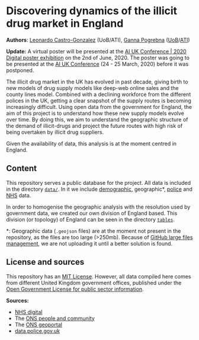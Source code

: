# Discovering dynamics of the illicit drug market in England

**Authors**: [Leonardo Castro-Gonzalez](https://leonardocastro.github.io/about/) (UoB/ATI), [Ganna Pogrebna](http://www.gannapogrebna.com/) ([UoB](https://www.birmingham.ac.uk/staff/profiles/business/pogrebna-ganna.aspx)/[ATI](https://www.turing.ac.uk/people/researchers/ganna-pogrebna))

**Update:** A virtual poster will be presented at the [AI UK Conference | 2020 Digital poster exhibition](https://www.turing.ac.uk/events/ai-uk-2020-digital-poster-exhibition) on the 2nd of June, 2020. The poster was going to be presented at the [AI UK Conference](https://www.turing.ac.uk/ai-uk) (24 - 25 March, 2020) before it was postponed.

The illicit drug market in the UK has evolved in past decade, giving birth to new models of drug supply models like deep-web online sales and the county lines model. Combined with a declining workforce from the different polices in the UK, getting a clear snapshot of the supply routes is becoming increasingly difficult. Using open data from the government for England, the aim of this project is to understand how these new supply models evolve over time. By doing this, we aim to understand the geographic structure of the demand of illicit-drugs and project the future routes with high risk of being overtaken by illicit drug suppliers.

Given the availability of data, this analysis is at the moment centred in England.

## Content

This repository serves a public database for the project. All data is included in the directory [`data/`](https://github.com/LeonardoCastro/BritishDrugDynamics/blob/master/data). In it we include [demographic](https://github.com/LeonardoCastro/BritishDrugDynamics/blob/master/data/demographic), geographic*, [police](https://github.com/LeonardoCastro/BritishDrugDynamics/blob/master/data/police_data) and [NHS](https://github.com/LeonardoCastro/BritishDrugDynamics/blob/master/data/drugs_usage) data.

In order to homogenise the geographic analysis with the resolution used by government data, we created our own division of England based. This division (or topology) of England can be seen in the directory [`tables`](https://github.com/LeonardoCastro/BritishDrugDynamics/blob/master/tables).

*: Geographic data (`.geojson` files) are at the moment not present in the repository, as the files are too large (>250mb). Because of [GitHub large files management](https://help.github.com/en/github/managing-large-files/working-with-large-files), we are not uploading it until a better solution is found.

## License and sources

This repository has an [MIT License](https://github.com/LeonardoCastro/BritishDrugDynamics/blob/master/LICENSE.md). However, all data compiled here comes from different United Kingdom government offices, published under the [Open Government License for public sector information](http://www.nationalarchives.gov.uk/doc/open-government-licence/version/3/).


**Sources:**
- [NHS digital](https://digital.nhs.uk/data-and-information/publications/statistical/statistics-on-drug-misuse)
- The [ONS people and community](https://www.ons.gov.uk/peoplepopulationandcommunity/)
- The [ONS geoportal](https://geoportal.statistics.gov.uk/search?collection=Document&sort=name&tags=all(MAP_ADM))
- [data.police.gov.uk](https://data.police.uk/)

